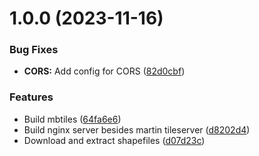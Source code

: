 # 1.0.0 (2023-11-16)


### Bug Fixes

* **CORS:** Add config for CORS ([82d0cbf](https://github.com/technologiestiftung/digital-twin-tile-server/commit/82d0cbfd460d098197a708117aa7b8ce90e9eb68))


### Features

* Build mbtiles ([64fa6e6](https://github.com/technologiestiftung/digital-twin-tile-server/commit/64fa6e64b949df9b6be868d5b758e0d2d27f32da))
* Build nginx server besides martin tileserver ([d8202d4](https://github.com/technologiestiftung/digital-twin-tile-server/commit/d8202d4cc83ab239e8e3b35d9af69f30ce892653))
* Download and extract shapefiles ([d07d23c](https://github.com/technologiestiftung/digital-twin-tile-server/commit/d07d23cc3e7f0499ed909698c46097160d2e076c))
